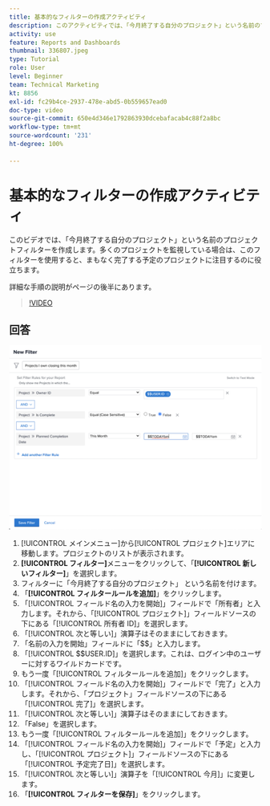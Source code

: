 ```yaml
---
title: 基本的なフィルターの作成アクティビティ
description: このアクティビティでは、「今月終了する自分のプロジェクト」という名前のプロジェクトフィルターを作成します。
activity: use
feature: Reports and Dashboards
thumbnail: 336807.jpeg
type: Tutorial
role: User
level: Beginner
team: Technical Marketing
kt: 8856
exl-id: fc29b4ce-2937-478e-abd5-0b559657ead0
doc-type: video
source-git-commit: 650e4d346e1792863930dcebafacab4c88f2a8bc
workflow-type: tm+mt
source-wordcount: '231'
ht-degree: 100%

---
```


# 基本的なフィルターの作成アクティビティ

このビデオでは、「今月終了する自分のプロジェクト」という名前のプロジェクトフィルターを作成します。多くのプロジェクトを監視している場合は、このフィルターを使用すると、まもなく完了する予定のプロジェクトに注目するのに役立ちます。

詳細な手順の説明がページの後半にあります。

>[!VIDEO](https://video.tv.adobe.com/v/336807/?quality=12&learn=on)

## 回答

![新しいフィルターを作成する画面の画像](assets/basic-filter-activity-updated-6-15-21.png)

1. [!UICONTROL メインメニュー]から[!UICONTROL プロジェクト]エリアに移動します。プロジェクトのリストが表示されます。
1. **[!UICONTROL フィルター]**&#x200B;メニューをクリックして、「**[!UICONTROL 新しいフィルター]**」を選択します。
1. フィルターに「今月終了する自分のプロジェクト」
という名前を付けます。
1. 「**[!UICONTROL フィルタールールを追加]**」をクリックします。
1. 「[!UICONTROL フィールド名の入力を開始]」フィールドで「所有者」と入力します。それから、「[!UICONTROL プロジェクト]」フィールドソースの下にある「[!UICONTROL 所有者 ID]」を選択します。
1. 「[!UICONTROL 次と等しい]」演算子はそのままにしておきます。
1. 「名前の入力を開始」フィールドに「$$」と入力します。
1. 「[!UICONTROL $$USER.ID]」を選択します。これは、ログイン中のユーザーに対するワイルドカードです。
1. もう一度「[!UICONTROL フィルタールールを追加]」をクリックします。
1. 「[!UICONTROL フィールド名の入力を開始]」フィールドで「完了」と入力します。それから、「プロジェクト」フィールドソースの下にある「[!UICONTROL 完了]」を選択します。
1. 「[!UICONTROL 次と等しい]」演算子はそのままにしておきます。
1. 「False」を選択します。
1. もう一度「[!UICONTROL フィルタールールを追加]」をクリックします。
1. 「[!UICONTROL フィールド名の入力を開始]」フィールドで「予定」と入力し、「[!UICONTROL プロジェクト]」フィールドソースの下にある「[!UICONTROL 予定完了日]」を選択します。
1. 「[!UICONTROL 次と等しい]」演算子を「[!UICONTROL 今月]」に変更します。
1. 「**[!UICONTROL フィルターを保存]**」をクリックします。
